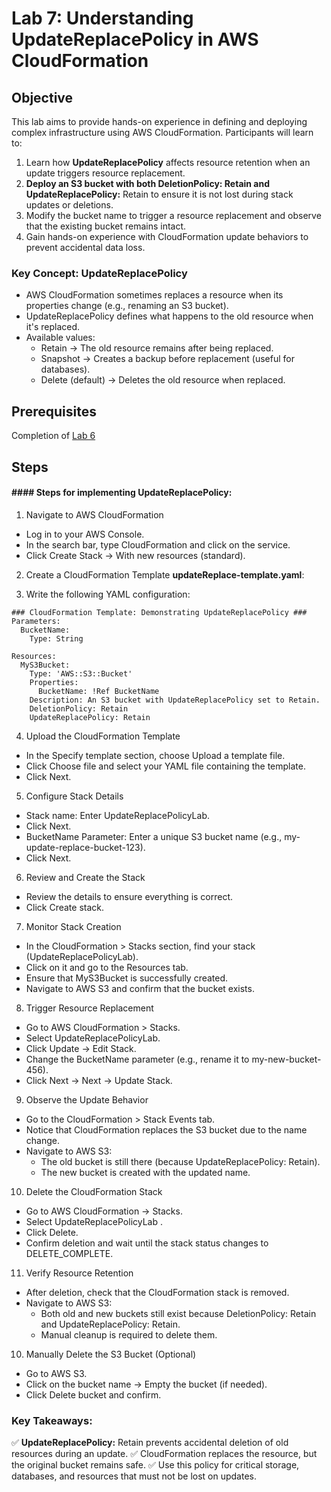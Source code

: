 # Lab 7: Understanding UpdateReplacePolicy in AWS CloudFormation

## Objective

This lab aims to provide hands-on experience in defining and deploying complex infrastructure using AWS CloudFormation. Participants will learn to:

1. Learn how **UpdateReplacePolicy** affects resource retention when an update triggers resource replacement.
2. **Deploy an S3 bucket with both DeletionPolicy: Retain and UpdateReplacePolicy:** Retain to ensure it is not lost during stack updates or deletions.
3. Modify the bucket name to trigger a resource replacement and observe that the existing bucket remains intact.
4. Gain hands-on experience with CloudFormation update behaviors to prevent accidental data loss.

### Key Concept: UpdateReplacePolicy
- AWS CloudFormation sometimes replaces a resource when its properties change (e.g., renaming an S3 bucket).
- UpdateReplacePolicy defines what happens to the old resource when it's replaced.
- Available values:
    - Retain → The old resource remains after being replaced.
    - Snapshot → Creates a backup before replacement (useful for databases).
    - Delete (default) → Deletes the old resource when replaced.


## Prerequisites

Completion of [Lab 6](../Lab%206/README.md)

## Steps

#### #### Steps for implementing UpdateReplacePolicy:
1. Navigate to AWS CloudFormation

- Log in to your AWS Console.
- In the search bar, type CloudFormation and click on the service.
- Click Create Stack → With new resources (standard).


2. Create a CloudFormation Template **updateReplace-template.yaml**:

3. Write the following YAML configuration:
```
### CloudFormation Template: Demonstrating UpdateReplacePolicy ###
Parameters: 
  BucketName:
    Type: String

Resources:
  MyS3Bucket:
    Type: 'AWS::S3::Bucket'
    Properties: 
      BucketName: !Ref BucketName
    Description: An S3 bucket with UpdateReplacePolicy set to Retain.
    DeletionPolicy: Retain
    UpdateReplacePolicy: Retain   
```  
4. Upload the CloudFormation Template

- In the Specify template section, choose Upload a template file.
- Click Choose file and select your YAML file containing the template.
- Click Next.

5. Configure Stack Details

- Stack name: Enter UpdateReplacePolicyLab.
- Click Next.
- BucketName Parameter: Enter a unique S3 bucket name (e.g., my-update-replace-bucket-123).
- Click Next.

6.  Review and Create the Stack
- Review the details to ensure everything is correct.
- Click Create stack.


7. Monitor Stack Creation

- In the CloudFormation > Stacks section, find your stack (UpdateReplacePolicyLab).
- Click on it and go to the Resources tab.
- Ensure that MyS3Bucket is successfully created.
- Navigate to AWS S3 and confirm that the bucket exists.

8. Trigger Resource Replacement

- Go to AWS CloudFormation > Stacks.
- Select UpdateReplacePolicyLab.
- Click Update → Edit Stack.
- Change the BucketName parameter (e.g., rename it to my-new-bucket-456).
- Click Next → Next → Update Stack.

9. Observe the Update Behavior

- Go to the CloudFormation > Stack Events tab.
- Notice that CloudFormation replaces the S3 bucket due to the name change.
- Navigate to AWS S3:
    - The old bucket is still there (because UpdateReplacePolicy: Retain).
    - The new bucket is created with the updated name.

10. Delete the CloudFormation Stack

 - Go to AWS CloudFormation → Stacks.
 - Select UpdateReplacePolicyLab .
 - Click Delete.
 - Confirm deletion and wait until the stack status changes to DELETE_COMPLETE.

11. Verify Resource Retention

- After deletion, check that the CloudFormation stack is removed.
- Navigate to AWS S3:
    - Both old and new buckets still exist because DeletionPolicy: Retain and UpdateReplacePolicy: Retain.
    - Manual cleanup is required to delete them.

10. Manually Delete the S3 Bucket (Optional)

 - Go to AWS S3.
 - Click on the bucket name → Empty the bucket (if needed).
 - Click Delete bucket and confirm.


### Key Takeaways:

✅ **UpdateReplacePolicy:** Retain prevents accidental deletion of old resources during an update.
✅ CloudFormation replaces the resource, but the original bucket remains safe.
✅ Use this policy for critical storage, databases, and resources that must not be lost on updates.

